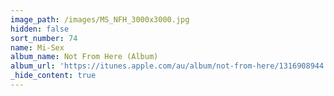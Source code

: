 ```yaml
---
image_path: /images/MS_NFH_3000x3000.jpg
hidden: false
sort_number: 74
name: Mi-Sex
album_name: Not From Here (Album)
album_url: 'https://itunes.apple.com/au/album/not-from-here/1316908944'
_hide_content: true
---
```


